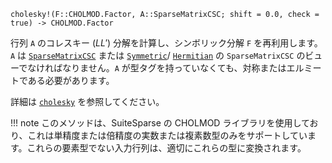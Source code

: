```
cholesky!(F::CHOLMOD.Factor, A::SparseMatrixCSC; shift = 0.0, check = true) -> CHOLMOD.Factor
```

行列 `A` のコレスキー ($LL'$) 分解を計算し、シンボリック分解 `F` を再利用します。`A` は [`SparseMatrixCSC`](@ref) または [`Symmetric`](@ref)/ [`Hermitian`](@ref) の `SparseMatrixCSC` のビューでなければなりません。`A` が型タグを持っていなくても、対称またはエルミートである必要があります。

詳細は [`cholesky`](@ref) を参照してください。

!!! note
    このメソッドは、SuiteSparse の CHOLMOD ライブラリを使用しており、これは単精度または倍精度の実数または複素数型のみをサポートしています。これらの要素型でない入力行列は、適切にこれらの型に変換されます。

